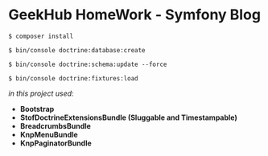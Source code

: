 GeekHub HomeWork - Symfony Blog 
===============================
`$ composer install`

`$ bin/console doctrine:database:create`

`$ bin/console doctrine:schema:update --force`

`$ bin/console doctrine:fixtures:load`

_in this project used:_

  * **Bootstrap**
  * **StofDoctrineExtensionsBundle (Sluggable and Timestampable)**
  * **BreadcrumbsBundle**
  * **KnpMenuBundle**
  * **KnpPaginatorBundle**
  
